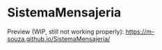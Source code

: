 # SistemaMensajeria
Preview (WIP, still not working properly):
https://m-souza.github.io/SistemaMensajeria/
